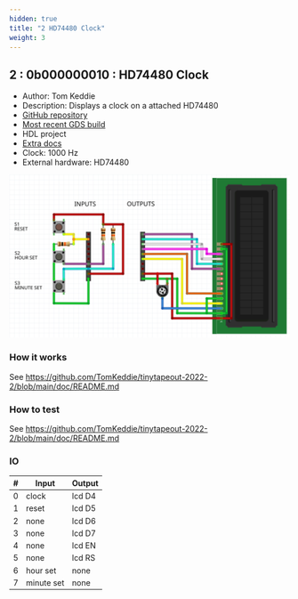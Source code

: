 ```yaml
---
hidden: true
title: "2 HD74480 Clock"
weight: 3
---
```


## 2 : 0b000000010 : HD74480 Clock

* Author: Tom Keddie
* Description: Displays a clock on a attached HD74480
* [GitHub repository](https://github.com/TomKeddie/tinytapeout-2022-2)
* [Most recent GDS build](https://github.com/TomKeddie/tinytapeout-2022-2/actions/runs/3529333424)
* HDL project
* [Extra docs](https://github.com/TomKeddie/tinytapeout-2022-2/blob/main/doc/README.md)
* Clock: 1000 Hz
* External hardware: HD74480

![picture](images/wiring.png)

### How it works

See https://github.com/TomKeddie/tinytapeout-2022-2/blob/main/doc/README.md

### How to test

See https://github.com/TomKeddie/tinytapeout-2022-2/blob/main/doc/README.md

### IO

| # | Input        | Output       |
|---|--------------|--------------|
| 0 | clock  | lcd D4 |
| 1 | reset  | lcd D5 |
| 2 | none  | lcd D6 |
| 3 | none  | lcd D7 |
| 4 | none  | lcd EN |
| 5 | none  | lcd RS |
| 6 | hour set  | none |
| 7 | minute set  | none |
